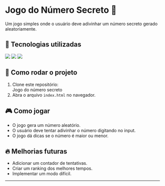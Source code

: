 <h1> Jogo do Número Secreto 🎲  </h1>

Um jogo simples onde o usuário deve adivinhar um número secreto gerado aleatoriamente.

## 🚀 Tecnologias utilizadas  
 <img src="https://img.shields.io/badge/HTML-239120?style=for-the-badge&logo=html5&logoColor=white">
 <img src="https://img.shields.io/badge/CSS-239120?&style=for-the-badge&logo=css3&logoColor=white">
 <img src="https://img.shields.io/badge/JavaScript-F7DF1E?style=for-the-badge&logo=javascript&logoColor=black">

## 📌 Como rodar o projeto  
1. Clone este repositório:  
Jogo do número secreto
2. Abra o arquivo `index.html` no navegador.  

## 🎮 Como jogar  
- O jogo gera um número aleatório.  
- O usuário deve tentar adivinhar o número digitando no input.  
- O jogo dá dicas se o número é maior ou menor.  

## 🔥 Melhorias futuras  
- Adicionar um contador de tentativas.  
- Criar um ranking dos melhores tempos.  
- Implementar um modo difícil.  

---


 
 



